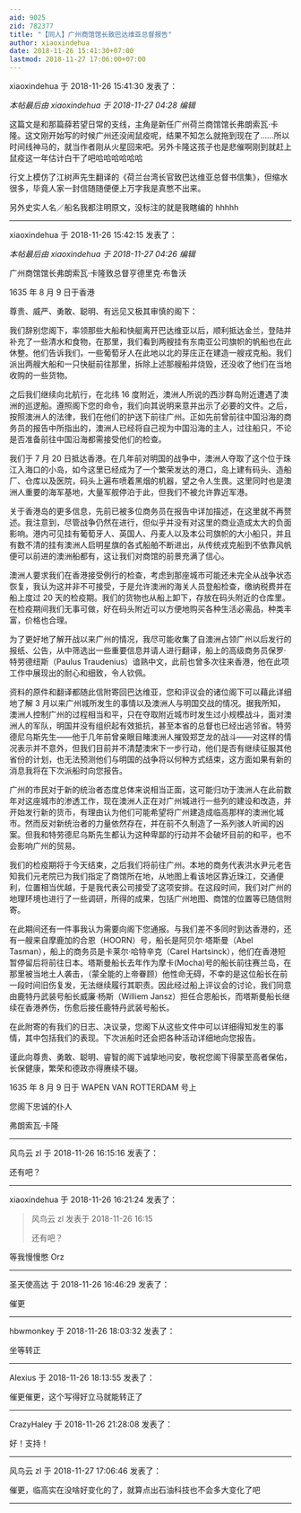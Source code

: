 ```yaml
---
aid: 9025
zid: 782377
title: "【同人】广州商馆馆长致巴达维亚总督报告"
author: xiaoxindehua
date: 2018-11-26 15:41:30+07:00
lastmod: 2018-11-27 17:06:00+07:00
---
```


xiaoxindehua 于 2018-11-26 15:41:30 发表了：

_本帖最后由 xiaoxindehua 于 2018-11-27 04:28 编辑_

这篇文是和那篇薛若望日常的支线，主角是新任广州荷兰商馆馆长弗朗索瓦·卡隆。这文刚开始写的时候广州还没闹鼠疫呢，结果不知怎么就拖到现在了……所以时间线神马的，就当作者刚从火星回来吧。另外卡隆这孩子也是悲催啊刚到就赶上鼠疫这一年估计白干了吧哈哈哈哈哈哈

行文上模仿了江树声先生翻译的《荷兰台湾长官致巴达维亚总督书信集》，但缩水很多，毕竟人家一封信随随便便上万字我是真憋不出来。

另外史实人名／船名我都注明原文，没标注的就是我瞎编的 hhhhh

---

xiaoxindehua 于 2018-11-26 15:42:15 发表了：

_本帖最后由 xiaoxindehua 于 2018-11-27 04:26 编辑_

广州商馆馆长弗朗索瓦·卡隆致总督亨德里克·布鲁沃

1635 年 8 月 9 日于香港

尊贵、威严、勇敢、聪明、有远见又极其审慎的阁下：

我们辞别您阁下，率领那些大船和快艇离开巴达维亚以后，顺利抵达金兰，登陆并补充了一些清水和食物，在那里，我们看到两艘挂有东南亚公司旗帜的帆船也在此休整。他们告诉我们，一些葡萄牙人在此地以北的芽庄正在建造一艘戎克船。我们派出两艘大船和一只快艇前往那里，拆除上述那艘船并烧毁，还没收了他们在当地收购的一些货物。

之后我们继续向北航行，在北纬 16 度附近，澳洲人所说的西沙群岛附近遭遇了澳洲的巡逻船。遵照阁下您的命令，我们向其说明来意并出示了必要的文件。之后，按照澳洲人的法律，我们在他们的护送下前往广州。正如先前曾前往中国沿海的商务员的报告中所指出的，澳洲人已经将自己视为中国沿海的主人，过往船只，不论是否准备前往中国沿海都需接受他们的检查。

我们于 7 月 20 日抵达香港。在几年前对明国的战争中，澳洲人夺取了这个位于珠江入海口的小岛，如今这里已经成为了一个繁荣发达的港口，岛上建有码头、造船厂、仓库以及医院，码头上遍布喷着黑烟的机器，望之令人生畏。这里同时也是澳洲人重要的海军基地，大量军舰停泊于此，但我们不被允许靠近军港。

关于香港岛的更多信息，先前已被多位商务员在报告中详加描述，在这里就不再赘述。我注意到，尽管战争仍然在进行，但似乎并没有对这里的商业造成太大的负面影响。港内可见挂有葡萄牙人、英国人、丹麦人以及本公司旗帜的大小船只，并且有数不清的挂有澳洲人启明星旗的各式船舶不断进出，从传统戎克船到不依靠风帆便可以前进的澳洲船都有，这让我们对商馆的前景充满了信心。

澳洲人要求我们在香港接受例行的检查，考虑到那座城市可能还未完全从战争状态恢复，我认为这并非不可接受，于是允许澳洲的海关人员登船检查，缴纳税费并在船上度过 20 天的检疫期。我们的货物也从船上卸下，存放在码头附近的仓库里。在检疫期间我们无事可做，好在码头附近可以方便地购买各种生活必需品，种类丰富，价格也合理。

为了更好地了解开战以来广州的情况，我尽可能收集了自澳洲占领广州以后发行的报纸、公告，从中筛选出一些重要信息并请人进行翻译，船上的高级商务员保罗·特劳德纽斯（Paulus Traudenius）谙熟中文，此前也曾多次往来香港，他在此项工作中展现出的耐心和细致，令人钦佩。

资料的原件和翻译都随此信附寄回巴达维亚，您和评议会的诸位阁下可以藉此详细地了解 3 月以来广州城所发生的事情以及澳洲人与明国交战的情况。据我所知，澳洲人控制广州的过程相当和平，只在夺取附近城市时发生过小规模战斗，面对澳洲人的军队，明国并没有组织起有效抵抗，甚至本省的总督也已经出逃邻省。特劳德尼乌斯先生——他于几年前曾亲眼目睹澳洲人摧毁郑芝龙的战斗——对这样的情况表示并不意外，但我们目前并不清楚澳宋下一步行动，他们是否有继续征服其他省份的计划，也无法预测他们与明国的战争将以何种方式结束，这方面如果有新的消息我将在下次派船时向您报告。

广州的市民对于新的统治者态度总体来说相当正面，这可能归功于澳洲人在此前数年对这座城市的渗透工作，现在澳洲人正在对广州城进行一些列的建设和改造，并开始发行新的货币，有理由认为他们可能希望将广州建造成临高那样的澳洲化城市。然而反对新统治者的力量依然存在，并在前不久制造了一系列骇人听闻的凶案。但我和特劳德尼乌斯先生都认为这种卑鄙的行动并不会破坏目前的和平，也不会影响广州的贸易。

我们的检疫期将于今天结束，之后我们将前往广州。本地的商务代表洪水尹元老告知我们元老院已为我们指定了商馆所在地，从地图上看该地区靠近珠江，交通便利，位置相当优越，于是我代表公司接受了这项安排。在这段时间，我们对广州的地理环境也进行了一些调研，所得的成果，包括广州地图、商馆的位置等已随信附寄。

在此期间还有一件事我认为需要向阁下您通报。与我们差不多同时到达香港的，还有一艘来自摩鹿加的合恩（HOORN）号，船长是阿贝尔·塔斯曼（Abel Tasman），船上的商务员是卡莱尔·哈特辛克（Carel Hartsinck），他们在香港短暂停留后将前往日本。塔斯曼船长去年作为摩卡(Mocha)号的船长前往赛兰岛，在那里被当地土人袭击，（蒙全能的上帝眷顾）他性命无碍，不幸的是这位船长在前一段时间旧伤复发，无法继续履行其职责。因此经过船上评议会的讨论，我们同意由鹿特丹武装号船长威廉·杨斯（Williem Jansz）担任合恩船长，而塔斯曼船长继续在香港养伤，伤愈后接任鹿特丹武装号船长。

在此附寄的有我们的日志、决议录，您阁下从这些文件中可以详细得知发生的事情，其中包括我们的表现。下次派船时还会把各种活动详细地向您报告。

谨此向尊贵、勇敢、聪明、睿智的阁下诚挚地问安，敬祝您阁下得蒙至高者保佑，长保健康，繁荣和德政亦得赓续不辍。

1635 年 8 月 9 日于 WAPEN VAN ROTTERDAM 号上

您阁下忠诚的仆人

弗朗索瓦·卡隆

---

风鸟云 zl 于 2018-11-26 16:15:16 发表了：

还有吧？

---

xiaoxindehua 于 2018-11-26 16:21:24 发表了：

> 风鸟云 zl 发表于 2018-11-26 16:15
>
> 还有吧？

等我慢慢憋 Orz

---

圣天使高达 于 2018-11-26 16:46:29 发表了：

催更

---

hbwmonkey 于 2018-11-26 18:03:32 发表了：

坐等转正

---

Alexius 于 2018-11-26 18:13:55 发表了：

催更催更，这个写得好立马就能转正了

---

CrazyHaley 于 2018-11-26 21:28:08 发表了：

好！支持！

---

风鸟云 zl 于 2018-11-27 17:06:46 发表了：

催更，临高实在没啥好变化的了，就算点出石油科技也不会多大变化了吧

---
